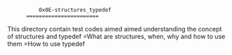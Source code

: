               0x0E-structures_typedef
	      =======================
This directory contain test codes aimed aimed understanding 
the concept of structures and typedef
=What are structures, when, why and how to use them
=How to use typedef
